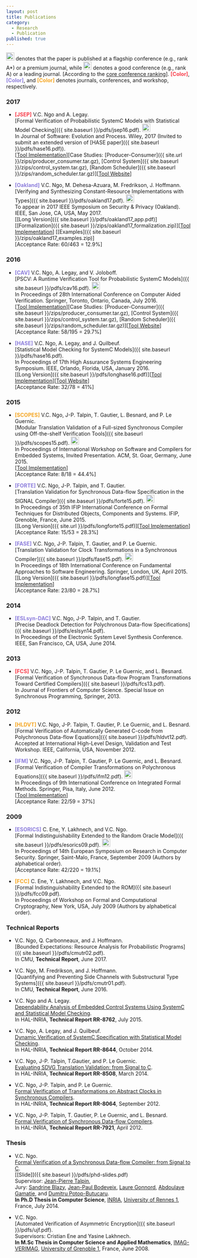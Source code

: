 ```yaml
---
layout: post
title: Publications
category:
  - Research
  - Publication
published: true
---
```

<img src="{{ site.url }}/img/best_q.png" alt="Flagship conference" style="width:22px;height:22px;"> denotes that the paper is published at a flagship conference (e.g., rank A*) or a premium journal, while <img src="{{ site.url }}/img/good_q.png" alt="Good conference" style="width:22px;height:22px;"> denotes a good conference (e.g., rank A) or a leading journal. [According to the [core conference ranking](http://portal.core.edu.au/conf-ranks/)]. <b style="color: #F83E4B;">[Color]</b>, <b style="color: #8d7edc;">[Color]</b>, and <b style="color: #F5A623;">[Color]</b> denotes journals, conferences, and workshop, respectively. 

### 2017
* <b style="color: #F83E4B;">[JSEP]</b> V.C. Ngo and A. Legay.   
[Formal Verification of Probabilistic SystemC Models with Statistical Model Checking]({{ site.baseurl }}/pdfs/jsep16.pdf). <img src="{{ site.url }}/img/good_q.png" alt="Leading journal" style="width:22px;height:22px;">  
In Journal of Software: Evolution and Process. Wiley, 2017 (Invited to submit an extended version of [HASE paper]({{ site.baseurl }}/pdfs/hase16.pdf)).  
[[Tool Implementation](https://github.com/channgo2203/PSCV)][Case Studies: [Producer-Consumer]({{ site.url }}/zips/producer_consumer.tar.gz), [Control System]({{ site.baseurl }}/zips/control_system.tar.gz), [Random Scheduler]({{ site.baseurl }}/zips/random_scheduler.tar.gz)][[Tool Website](https://project.inria.fr/pscv/)]

* <b style="color: #8d7edc;">[Oakland]</b> V.C. Ngo, M. Dehesa-Azuara, M. Fredrikson, J. Hoffmann.  
[Verifying and Synthesizing Constant-Resource Implementations with Types]({{ site.baseurl }}/pdfs/oakland17.pdf). <img src="{{ site.url }}/img/best_q.png" alt="Flagship conference" style="width:22px;height:22px;">    
To appear in 2017 IEEE Symposium on Security & Privacy (Oakland). IEEE, San Jose, CA, USA, May 2017.  
[[Long Version]({{ site.baseurl }}/pdfs/oakland17_app.pdf)] [[Formalization]({{ site.baseurl }}/zips/oakland17_formalization.zip)][[Tool Implementation](http://www.raml.co/code.html)]  [[Examples]({{ site.baseurl }}/zips/oakland17_examples.zip)]  
[Acceptance Rate: 60/463 = 12.9%]

### 2016
* <b style="color: #8d7edc;">[CAV]</b> V.C. Ngo, A. Legay, and V. Joloboff.  
[PSCV: A Runtime Verification Tool for Probabilistic SystemC Models]({{ site.baseurl }}/pdfs/cav16.pdf). <img src="{{ site.url }}/img/best_q.png" alt="Flagship conference" style="width:22px;height:22px;">    
In Proceedings of 28th International Conference on Computer Aided Verification. Springer, Toronto, Ontario, Canada, July 2016.  
[[Tool Implementation](https://github.com/channgo2203/PSCV)][Case Studies: [Producer-Consumer]({{ site.baseurl }}/zips/producer_consumer.tar.gz), [Control System]({{ site.baseurl }}/zips/control_system.tar.gz), [Random Scheduler]({{ site.baseurl }}/zips/random_scheduler.tar.gz)][[Tool Website](https://project.inria.fr/pscv/)]  
[Acceptance Rate: 58/195 = 29.7%]

* <b style="color: #8d7edc;">[HASE]</b> V.C. Ngo, A. Legay, and J. Quilbeuf.  
[Statistical Model Checking for SystemC Models]({{ site.baseurl }}/pdfs/hase16.pdf).  
In Proceedings of 17th High Assurance Systems Engineering Symposium. IEEE, Orlando, Florida, USA, January 2016.  
[[Long Version]({{ site.baseurl }}/pdfs/longhase16.pdf)][[Tool Implementation](https://github.com/channgo2203/PSCV)][[Tool Website](https://project.inria.fr/pscv/)]  
[Acceptance Rate: 32/78 = 41%]

### 2015
* <b style="color: #F5A623;">[SCOPES]</b> V.C. Ngo, J-P. Talpin, T. Gautier, L. Besnard, and P. Le Guernic.  
[Modular Translation Validation of a Full-sized Synchronous Compiler using Off-the-shelf Verification Tools]({{ site.baseurl }}/pdfs/scopes15.pdf). <img src="{{ site.url }}/img/good_q.png" alt="Good conference" style="width:22px;height:22px;">    
In Proceedings of International Workshop on Software and Compilers for Embedded Systems, Invited Presentation. ACM, St. Goar, Germany, June 2015.  
[[Tool Implementation](https://github.com/channgo2203/sigcert)]  
[Acceptance Rate: 8/18 = 44.4%]

* <b style="color: #8d7edc;">[FORTE]</b> V.C. Ngo, J-P. Talpin, and T. Gautier.  
[Translation Validation for Synchronous Data-flow Specification in the SIGNAL Compiler]({{ site.baseurl }}/pdfs/forte15.pdf). <img src="{{ site.url }}/img/good_q.png" alt="Good conference" style="width:22px;height:22px;">    
In Proceedings of 35th IFIP International Conference on Formal Techniques for Distributed Objects, Components and Systems. IFIP, Grenoble, France, June 2015.  
[[Long Version]({{ site.url }}/pdfs/longforte15.pdf)][[Tool Implementation](https://github.com/channgo2203/sigcert)]  
[Acceptance Rate: 15/53 = 28.3%]

* <b style="color: #8d7edc;">[FASE]</b> V.C. Ngo, J-P. Talpin, T. Gautier, and P. Le Guernic.  
[Translation Validation for Clock Transformations in a Synchronous Compiler]({{ site.baseurl }}/pdfs/fase15.pdf). <img src="{{ site.url }}/img/good_q.png" alt="Good conference" style="width:22px;height:22px;">    
In Proceedings of 18th International Conference on Fundamental Approaches to Software Engineering. Springer, London, UK, April 2015.  
[[Long Version]({{ site.baseurl }}/pdfs/longfase15.pdf)][[Tool Implementation](https://github.com/channgo2203/sigcert)]  
[Acceptance Rate: 23/80 = 28.7%]

### 2014
* <b style="color: #8d7edc;">[ESLsyn-DAC]</b> V.C. Ngo, J-P. Talpin, and T. Gautier.  
[Precise Deadlock Detection for Polychronous Data-flow Specifications]({{ site.baseurl }}/pdfs/eslsyn14.pdf).  
In Proceedings of the Electronic System Level Synthesis Conference. IEEE, San Francisco, CA, USA, June 2014.
<!---
[Acceptance Rate: 8/? = ?%]
-->

### 2013
* <b style="color: #F83E4B;">[FCS]</b> V.C. Ngo, J-P. Talpin, T. Gautier, P. Le Guernic, and L. Besnard.  
[Formal Verification of Synchronous Data-flow Program Transformations Toward Certified Compilers]({{ site.baseurl }}/pdfs/fcs13.pdf).  
In Journal of Frontiers of Computer Science. Special Issue on Synchronous Programming, Springer, 2013.

### 2012
* <b style="color: #F5A623;">[HLDVT]</b> V.C. Ngo, J-P. Talpin, T. Gautier, P. Le Guernic, and L. Besnard.  
[Formal Verification of Automatically Generated C-code from Polychronous Data-flow Equations]({{ site.baseurl }}/pdfs/hldvt12.pdf).  
Accepted at International High-Level Design, Validation and Test Workshop. IEEE, California, USA, November 2012.

* <b style="color: #8d7edc;">[IFM]</b> V.C. Ngo, J-P. Talpin, T. Gautier, P. Le Guernic,  and L. Besnard.  
[Formal Verification of Compiler Transformations on Polychronous Equations]({{ site.baseurl }}/pdfs/ifm12.pdf). <img src="{{ site.url }}/img/good_q.png" alt="Good conference" style="width:22px;height:22px;">    
In Proceedings of 9th International Conference on Integrated Formal Methods. Springer, Pisa, Italy, June 2012.  
[[Tool Implementation](https://github.com/channgo2203/SigCV)]  
[Acceptance Rate: 22/59 = 37%]

### 2009
* <b style="color: #8d7edc;">[ESORICS]</b> C. Ene, Y. Lakhnech, and V.C. Ngo.  
[Formal Indistinguishability Extended to the Random Oracle Model]({{ site.baseurl }}/pdfs/esorics09.pdf). <img src="{{ site.url }}/img/good_q.png" alt="Good conference" style="width:22px;height:22px;">    
In Proceedings of 14th European Symposium on Research in Computer Security. Springer, Saint-Malo, France, September 2009 (Authors by alphabetical order).  
[Acceptance Rate: 42/220 = 19.1%]

* <b style="color: #F5A623;">[FCC]</b> C. Ene, Y. Lakhnech, and V.C. Ngo.  
[Formal Indistinguishability Extended to the ROM]({{ site.baseurl }}/pdfs/fcc09.pdf).  
In Proceedings of Workshop on Formal and Computational Cryptography, New York, USA, July 2009 (Authors by alphabetical order).

### Technical Reports
* V.C. Ngo, Q. Carbonneaux, and J. Hoffmann.  
[Bounded Expectations: Resource Analysis for Probabilistic Programs]({{ site.baseurl }}/pdfs/cmutr02.pdf).  
In CMU, **Technical Report**, June 2017.

* V.C. Ngo, M. Fredrikson, and J. Hoffmann.  
[Quantifying and Preventing Side Channels with Substructural Type Systems]({{ site.baseurl }}/pdfs/cmutr01.pdf).  
In CMU, **Technical Report**, June 2016.

* V.C. Ngo and A. Legay.  
[Dependability Analysis of Embedded Control Systems Using SystemC and Statistical Model Checking](https://hal.archives-ouvertes.fr/hal-01180996).  
In HAL-INRIA, **Technical Report RR-8762**, July 2015.

* V.C. Ngo, A. Legay, and J. Quilbeuf.  
[Dynamic Verification of SystemC Specification with Statistical Model Checking](https://hal.inria.fr/hal-01089742).  
In HAL-INRIA, **Technical Report RR-8644**, October 2014.

* V.C. Ngo, J-P. Talpin, T.Gautier, and P. Le Guernic.  
[Evaluating SDVG Translation Validation: from Signal to C](http://hal.inria.fr/hal-00962430).  
In HAL-INRIA, **Technical Report RR-8508**, March 2014.

* V.C. Ngo, J-P. Talpin, and P. Le Guernic.  
[Formal Verification of Transformations on Abstract Clocks in Synchronous Compilers](http://hal.inria.fr/hal-00730926).  
In HAL-INRIA, **Technical Report RR-8064**, September 2012.

* V.C. Ngo, J-P. Talpin, T. Gautier, P. Le Guernic, and L. Besnard.  
[Formal Verification of Synchronous Data-flow Compilers](http://hal.inria.fr/hal-00685633).  
In HAL-INRIA, **Technical Report RR-7921**, April 2012.

### Thesis
* V.C. Ngo.  
[Formal Verification of a Synchronous Data-flow Compiler: from Signal to C](https://ecm.univ-rennes1.fr/nuxeo/site/esupversions/e10492b5-206a-42fa-b643-e752dac5a750).  
[[Slide]]({{ site.baseurl }}/pdfs/phd-slides.pdf)    
Supervisor: [Jean-Pierre Talpin](http://www.irisa.fr/prive/talpin/),  
Jury: [Sandrine Blazy](http://www.irisa.fr/celtique/blazy/), [Jean-Paul Bodeveix](https://www.irit.fr/~Jean-Paul.Bodeveix/), [Laure Gonnord](http://laure.gonnord.org/pro/), [Abdoulaye Gamatie](http://www.lirmm.fr/~gamatie/), and [Dumitru Potop-Butucaru](https://who.rocq.inria.fr/Dumitru.Potop_Butucaru/).  
**In Ph.D Thesis in Computer Science**, [INRIA](http://www.inria.fr/en/), [University of Rennes 1](https://www.univ-rennes1.fr/english/), France, July 2014.

* V.C. Ngo.  
[Automated Verification of Asymmetric Encryption]({{ site.baseurl }}/pdfs/ujf.pdf).  
Supervisors: Cristian Ene and Yasine Lakhnech.  
**In M.Sc Thesis in Computer Science and Applied Mathematics**, [IMAG-VERIMAG](http://www-verimag.imag.fr), [University of Grenoble 1](https://www.ujf-grenoble.fr/?language=en), France, June 2008.
